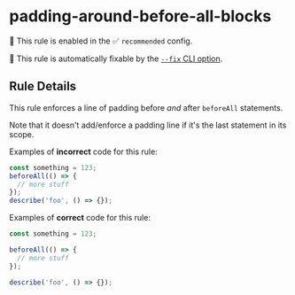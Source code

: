 # padding-around-before-all-blocks

💼 This rule is enabled in the ✅ `recommended` config.

🔧 This rule is automatically fixable by the [`--fix` CLI option](https://eslint.org/docs/latest/user-guide/command-line-interface#--fix).

<!-- end auto-generated rule header -->

## Rule Details

This rule enforces a line of padding before _and_ after `beforeAll` statements.

Note that it doesn't add/enforce a padding line if it's the last statement in its scope.

Examples of **incorrect** code for this rule:

```js
const something = 123;
beforeAll(() => {
  // more stuff
});
describe('foo', () => {});
```

Examples of **correct** code for this rule:

```js
const something = 123;

beforeAll(() => {
  // more stuff
});

describe('foo', () => {});
```

